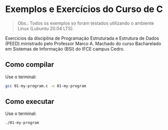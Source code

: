 # Exemplos e Exercícios do Curso de C

> Obs.: Todos os exemplos so foram testados utilizando o ambiente Linux (Lubuntu 20.04 LTS).

Exercicios da disciplina de Programação Estruturada e Estrutura de Dados (PEED) ministrado pelo Professor Marco A. Machado do curso Bacharelado em Sistemas de Informação (BSI) do IFCE campus Cedro.

## Como compilar

Use o terminal:
```bash
gcc 01-my-program.c -o 01-my-program
```

## Como executar

Use o terminal:
```bash
./01-my-program
```

